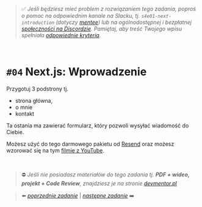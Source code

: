 > :white_check_mark: *Jeśli będziesz mieć problem z rozwiązaniem tego zadania, poproś o pomoc na odpowiednim kanale na Slacku, tj. `s4e01-next-introduction` (dotyczy [mentee](https://devmentor.pl/mentoring-javascript/)) lub na ogólnodostępnej i bezpłatnej [społeczności na Discordzie](https://devmentor.pl/discord). Pamiętaj, aby treść Twojego wpisu spełniała [odpowiednie kryteria](https://devmentor.pl/jak-prosic-o-pomoc/).*

&nbsp;

# `#04` Next.js: Wprowadzenie

Przygotuj 3 podstrony tj. 
- strona główna, 
- o mnie
- kontakt 

Ta ostania ma zawierać formularz, który pozwoli wysyłać wiadomość do Ciebie. 

Możesz użyć do tego darmowego pakietu od [Resend](https://resend.com/pricing) oraz możesz wzorować się na tym [filmie z YouTube](https://www.youtube.com/watch?v=uRsruJbSfKc).


&nbsp;
> :no_entry: *Jeśli nie posiadasz materiałów do tego zadania tj. **PDF + wideo, projekt + Code Review**, znajdziesz je na stronie [devmentor.pl](https://devmentor.pl/workshop-next-introduction)*

> :arrow_left: [*poprzednie zadanie*](./../03) | [*następne zadanie*](./../05) :arrow_right:
